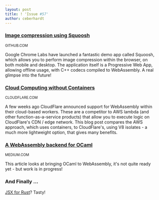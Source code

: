 ```yaml
---
layout: post
title: ! 'Issue #57'
author: ceberhardt
---
```


### [Image compression using Squoosh](https://github.com/GoogleChromeLabs/squoosh/)

<small>GITHUB.COM</small>

Google Chrome Labs have launched a fantastic demo app called Squoosh, which allows you to perform image compression within the browser, on both mobile and desktop. The application itself is a Progressive Web App, allowing offline usage, with C++ codecs compiled to WebAssembly. A real glimpse into the future!

### [Cloud Computing without Containers](https://blog.cloudflare.com/cloud-computing-without-containers/)

<small>CLOUDFLARE.COM</small>

A few weeks ago CloudFlare announced support for WebAssembly within their cloud-based workers. These are a competitor to AWS lambda (and other function-as-a-service products) that allow you to execute logic on CloudFlare's CDN / edge network. This blog post compares the AWS approach, which uses containers, to CloudFlare's, using V8 isolates - a much more lightweight option, that gives many benefits. 

### [A WebAssembly backend for OCaml](https://medium.com/@sanderspies/a-webassembly-backend-for-ocaml-b78e7eeea9d5)

<small>MEDIUM.COM</small>

This article looks at bringing OCaml to WebAssembly, it's not quite ready yet - but work is in progress!

### And Finally ...

[JSX for Rust](https://twitter.com/jo_liss/status/1061982297753354241)? Tasty!